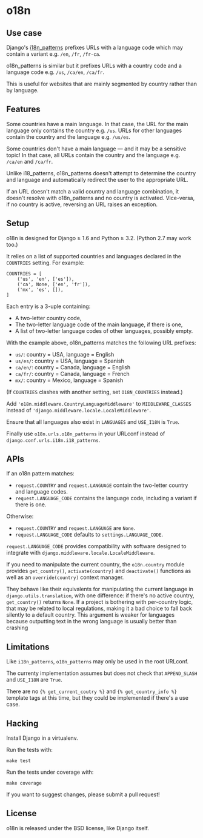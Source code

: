 o18n
====

Use case
--------

Django's [i18n_patterns][] prefixes URLs with a language code which may
contain a variant e.g. `/en`, `/fr`, `/fr-ca`.

o18n_patterns is similar but it prefixes URLs with a country code and a
language code e.g. `/us`, `/ca/en`, `/ca/fr`.

This is useful for websites that are mainly segmented by country rather than
by language.

[i18n_patterns]: https://docs.djangoproject.com/en/stable/topics/i18n/translation/#django.conf.urls.i18n.i18n_patterns

Features
--------

Some countries have a main language. In that case, the URL for the main
language only contains the country e.g. `/us`. URLs for other languages
contain the country and the language e.g. `/us/es`.

Some countries don't have a main language — and it may be a sensitive topic!
In that case, all URLs contain the country and the language e.g. `/ca/en` and
`/ca/fr`.

Unlike i18_patterns, o18n_patterns doesn't attempt to determine the country
and language and automatically redirect the user to the appropriate URL.

If an URL doesn't match a valid country and language combination, it doesn't
resolve with o18n_patterns and no country is activated. Vice-versa, if no
country is active, reversing an URL raises an exception.

Setup
-----

o18n is designed for Django ≥ 1.6 and Python ≥ 3.2. (Python 2.7 may work too.)

It relies on a list of supported countries and languages declared in the
`COUNTRIES` setting. For example:

    COUNTRIES = [
        ('us', 'en', ['es']),
        ('ca', None, ['en', 'fr']),
        ('mx', 'es', []),
    ]

Each entry is a 3-uple containing:

* A two-letter country code,
* The two-letter language code of the main language, if there is one,
* A list of two-letter language codes of other languages, possibly empty.

With the example above, o18n_patterns matches the following URL prefixes:

* `us/`: country = USA, language = English
* `us/es/`: country = USA, language = Spanish
* `ca/en/`: country = Canada, language = English
* `ca/fr/`: country = Canada, language = French
* `mx/`: country = Mexico, language = Spanish

(If `COUNTRIES` clashes with another setting, set `O18N_COUNTRIES` instead.)

Add `'o18n.middleware.CountryLanguageMiddleware'` to `MIDDLEWARE_CLASSES`
instead of `'django.middleware.locale.LocaleMiddleware'`.

Ensure that all languages also exist in `LANGUAGES` and `USE_I18N` is `True`.

Finally use `o18n.urls.o18n_patterns` in your URLconf instead of
`django.conf.urls.i18n.i18_patterns`.

APIs
----

If an o18n pattern matches:

- `request.COUNTRY` and `request.LANGUAGE` contain the two-letter country and
  language codes.
- `request.LANGUAGE_CODE` contains the language code, including a variant if
  there is one.

Otherwise:

- `request.COUNTRY` and `request.LANGUAGE` are `None`.
- `request.LANGUAGE_CODE` defaults to `settings.LANGUAGE_CODE`.

`request.LANGUAGE_CODE` provides compatibility with software designed to
integrate with `django.middleware.locale.LocaleMiddleware`.

If you need to manipulate the current country, the `o18n.country` module
provides `get_country()`, `activate(country)` and `deactivate()` functions as
well as an `override(country)` context manager.

They behave like their equivalents for manipulating the current language in
`django.utils.translation`, with one difference: if there's no active country,
`get_country()` returns `None`. If a project is bothering with per-country
logic, that may be related to local regulations, making it a bad choice to
fall back silently to a default country. This argument is weaker for languages
because outputting text in the wrong language is usually better than crashing

Limitations
-----------

Like `i18n_patterns`, `o18n_patterns` may only be used in the root URLconf.

The currenty implementation assumes but does not check that `APPEND_SLASH` and
`USE_I18N` are `True`.

There are no `{% get_current_coutry %}` and `{% get_country_info %}` template
tags at this time, but they could be implemented if there's a use case.

Hacking
-------

Install Django in a virtualenv.

Run the tests with:

    make test

Run the tests under coverage with:

    make coverage

If you want to suggest changes, please submit a pull request!

License
-------

o18n is released under the BSD license, like Django itself.
